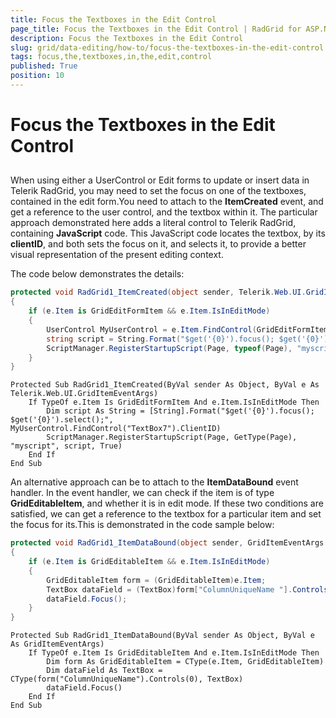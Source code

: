 ```yaml
---
title: Focus the Textboxes in the Edit Control
page_title: Focus the Textboxes in the Edit Control | RadGrid for ASP.NET AJAX Documentation
description: Focus the Textboxes in the Edit Control
slug: grid/data-editing/how-to/focus-the-textboxes-in-the-edit-control
tags: focus,the,textboxes,in,the,edit,control
published: True
position: 10
---
```


# Focus the Textboxes in the Edit Control



## 

When using either a UserControl or Edit forms to update or insert data in Telerik RadGrid, you may need to set the focus on one of the textboxes, contained in the edit form.You need to attach to the **ItemCreated** event, and get a reference to the user control, and the textbox within it. The particular approach demonstrated here adds a literal control to Telerik RadGrid, containing **JavaScript** code. This JavaScript code locates the textbox, by its **clientID**, and both sets the focus on it, and selects it, to provide a better visual representation of the present editing context.

The code below demonstrates the details:



````C#
protected void RadGrid1_ItemCreated(object sender, Telerik.Web.UI.GridItemEventArgs e)
{
    if (e.Item is GridEditFormItem && e.Item.IsInEditMode)
    {
        UserControl MyUserControl = e.Item.FindControl(GridEditFormItem.EditFormUserControlID) as UserControl;
        string script = String.Format("$get('{0}').focus(); $get('{0}').select();", MyUserControl.FindControl("TextBox7").ClientID);
        ScriptManager.RegisterStartupScript(Page, typeof(Page), "myscript", script, true);
    }
}
````
````VB
Protected Sub RadGrid1_ItemCreated(ByVal sender As Object, ByVal e As Telerik.Web.UI.GridItemEventArgs)
    If TypeOf e.Item Is GridEditFormItem And e.Item.IsInEditMode Then
        Dim script As String = [String].Format("$get('{0}').focus(); $get('{0}').select();", MyUserControl.FindControl("TextBox7").ClientID)
        ScriptManager.RegisterStartupScript(Page, GetType(Page), "myscript", script, True)
    End If
End Sub
````


An alternative approach can be to attach to the **ItemDataBound** event handler. In the event handler, we can check if the item is of type **GridEditableItem**, and whether it is in edit mode. If these two conditions are satisfied, we can get a reference to the textbox for a particular item and set the focus for its.This is demonstrated in the code sample below:



````C#
protected void RadGrid1_ItemDataBound(object sender, GridItemEventArgs e)
{
    if (e.Item is GridEditableItem && e.Item.IsInEditMode)
    {
        GridEditableItem form = (GridEditableItem)e.Item;
        TextBox dataField = (TextBox)form["ColumnUniqueName "].Controls[0];
        dataField.Focus();
    }
}
````
````VB
Protected Sub RadGrid1_ItemDataBound(ByVal sender As Object, ByVal e As GridItemEventArgs)
    If TypeOf e.Item Is GridEditableItem And e.Item.IsInEditMode Then
        Dim form As GridEditableItem = CType(e.Item, GridEditableItem)
        Dim dataField As TextBox = CType(form("ColumnUniqueName").Controls(0), TextBox)
        dataField.Focus()
    End If
End Sub
````

